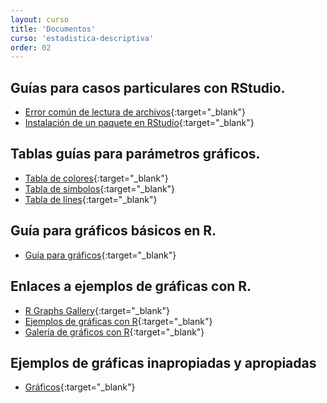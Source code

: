 ```yaml
---
layout: curso
title: 'Documentos'
curso: 'estadistica-descriptiva'
order: 02
---
```


## Guías para casos particulares con RStudio.
- [Error común de lectura de archivos](/estadistica-descriptiva/documentos/ErrorComun.pdf){:target="_blank"}
- [Instalación de un paquete en RStudio](/estadistica-descriptiva/documentos/instalapaquete.pdf){:target="_blank"}

## Tablas guías para parámetros gráficos.
- [Tabla de colores](/estadistica-descriptiva/documentos/ColorChart.pdf){:target="_blank"}
- [Tabla de símbolos](/estadistica-descriptiva/documentos/points.png){:target="_blank"}
- [Tabla de línes](/estadistica-descriptiva/documentos/lines.png){:target="_blank"}

## Guía para gráficos básicos en R.
- [Guía para gráficos](/estadistica-descriptiva/documentos/grafi3.pdf){:target="_blank"}

## Enlaces a ejemplos de gráficas con R.
- [R Graphs Gallery](http://scs.math.yorku.ca/index.php/R_Graphs_Gallery){:target="_blank"}
- [Ejemplos de gráficas con R](http://zoonek2.free.fr/UNIX/48_R/03.html){:target="_blank"}
- [Galería de gráficos con R](http://rgraphgallery.blogspot.com/){:target="_blank"}

## Ejemplos de gráficas inapropiadas y apropiadas
- [Gráficos](/estadistica-descriptiva/graficas/graficas.html){:target="_blank"}
